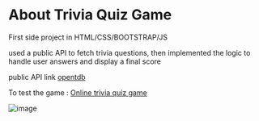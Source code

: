 # About Trivia Quiz Game

First side project in HTML/CSS/BOOTSTRAP/JS

used a public API to fetch trivia questions, then implemented the logic to handle user answers and display a final score

public API link [opentdb](https://opentdb.com)

To test the game : [Online trivia quiz game](https://zakarya-mks.github.io/trivia-quiz-game)

![image](https://user-images.githubusercontent.com/59210574/79792413-5c6bc880-833e-11ea-8c0f-89f14bf93af9.png)
